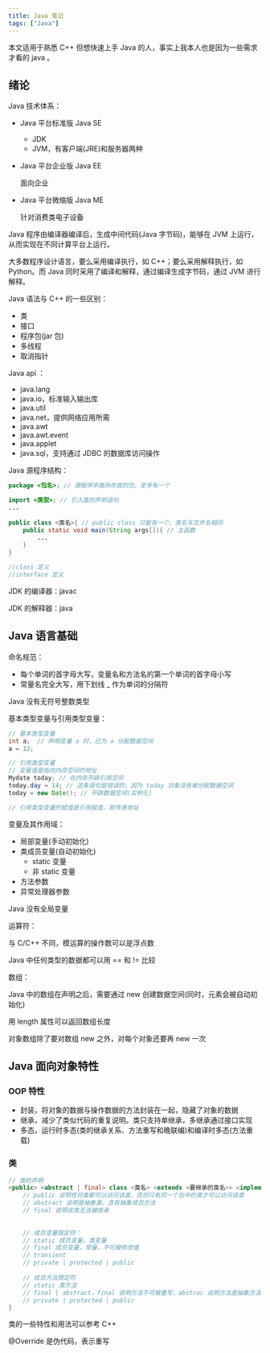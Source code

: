 ```yaml
---
title: Java 笔记
tags: ["Java"]
---
```


本文适用于熟悉 C++ 但想快速上手 Java 的人，事实上我本人也是因为一些需求才看的 java 。

## 绪论

Java 技术体系：

* Java 平台标准版 Java SE

  * JDK
  * JVM，有客户端(JRE)和服务器两种

* Java 平台企业版 Java EE

  面向企业

* Java 平台微缩版 Java ME

  针对消费类电子设备

Java 程序由编译器编译后，生成中间代码(Java 字节码)，能够在 JVM 上运行，从而实现在不同计算平台上运行。

大多数程序设计语言，要么采用编译执行，如 C++；要么采用解释执行，如 Python。而 Java 同时采用了编译和解释，通过编译生成字节码，通过 JVM 进行解释。

Java 语法与 C++ 的一些区别：

* 类
* 接口
* 程序包(jar 包)
* 多线程
* 取消指针

Java api ：

* java.lang
* java.io，标准输入输出库
* java.util
* java.net，提供网络应用所需
* java.awt
* java.awt.event
* java.applet
* java.sql，支持通过 JDBC 的数据库访问操作

Java 源程序结构：

~~~java
package <包名>; // 源程序中类所存放的包，至多有一个

import <类型>; // 引入类的声明语句
...
    
public class <类名>{ // public class 只能有一个，类名与文件名相同
    public static void main(String args[]){ // 主函数
        ...
    }
}

//class 定义
//interface 定义
~~~

JDK 的编译器：javac

JDK 的解释器：java

## Java 语言基础

命名规范：

* 每个单词的首字母大写，变量名和方法名的第一个单词的首字母小写
* 常量名完全大写，用下划线 _ 作为单词的分隔符

Java 没有无符号整数类型

基本类型变量与引用类型变量：

~~~java
// 基本类型变量
int a;  // 声明变量 a 时，已为 a 分配数据空间
a = 12;

// 引用类型变量
// 变量值是指向内存空间的地址
Mydate today; // 在内存开辟引用空间
today.day = 14; // 这条语句是错误的，因为 today 对象没有被分配数据空间
today = new Date(); // 开辟数据空间(实例化)

// 引用类型变量的赋值是引用赋值，即传递地址
~~~

变量及其作用域：

* 局部变量(手动初始化)
* 类成员变量(自动初始化)
  * static 变量
  * 非 static 变量
* 方法参数
* 异常处理器参数

Java 没有全局变量

运算符：

与 C/C++ 不同，模运算的操作数可以是浮点数

Java 中任何类型的数据都可以用 == 和 != 比较

数组：

Java 中的数组在声明之后，需要通过 new 创建数据空间(同时，元素会被自动初始化)

用 length 属性可以返回数组长度

对象数组除了要对数组 new 之外，对每个对象还要再 new 一次

## Java 面向对象特性

### OOP 特性

* 封装，将对象的数据与操作数据的方法封装在一起，隐藏了对象的数据
* 继承，减少了类似代码的重复说明。类只支持单继承，多继承通过接口实现
* 多态，运行时多态(类的继承关系、方法重写和晚联编)和编译时多态(方法重载)

### 类

~~~java
// 类的声明
<public> <abstract | final> class <类名> <extends <要继承的类名>> <implements <要实现的接口>> {
    // public 说明任何类都可以访问该类，否则只有同一个包中的类才可以访问该类
    // abstract 说明是抽象类，含有抽象成员方法
    // final 说明该类无法被继承
    
    
    // 成员变量限定符：
    // static 成员变量，类变量
    // final 成员变量，常量，不可被修改值
    // transient
    // private | protected | public
    
    // 成员方法限定符
    // static 类方法
    // final | abstract，final 说明方法不可被重写，abstrac 说明方法是抽象方法
    // private | protected | public
}
~~~

类的一些特性和用法可以参考 C++

@Override 是伪代码，表示重写